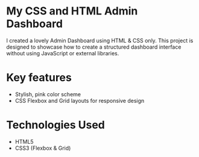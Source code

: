 # My CSS and HTML Admin Dashboard
I created a lovely Admin Dashboard using HTML & CSS only. This project is designed to showcase how to create a structured dashboard interface without using JavaScript or external libraries.

# Key features
- Stylish, pink color scheme 
- CSS Flexbox and Grid layouts for responsive design

# Technologies Used
- HTML5
- CSS3 (Flexbox & Grid)